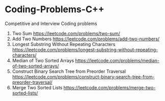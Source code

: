 # Coding-Problems-C++
Competitive and Interview Coding problems
1. Two Sum https://leetcode.com/problems/two-sum/
2. Add Two Numbers https://leetcode.com/problems/add-two-numbers/
3. Longest Substring Without Repeating Characters https://leetcode.com/problems/longest-substring-without-repeating-characters/
4. Median of Two Sorted Arrays https://leetcode.com/problems/median-of-two-sorted-arrays/
5. Construct Binary Search Tree from Preorder Traversal https://leetcode.com/problems/construct-binary-search-tree-from-preorder-traversal/
6. Merge Two Sorted Lists https://leetcode.com/problems/merge-two-sorted-lists/
